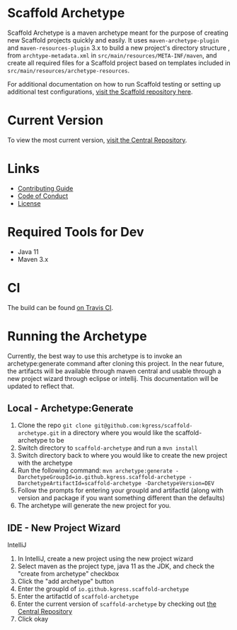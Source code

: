 # Scaffold Archetype
Scaffold Archetype is a maven archetype meant for the purpose of creating new Scaffold projects quickly and easily. It uses 
`maven-archetype-plugin` and `maven-resources-plugin` 3.x to build a new project's directory structure , from `archtype-metadata.xml` 
in `src/main/resources/META-INF/maven`, and create all required files for a Scaffold project based on templates included 
in `src/main/resources/archetype-resources`.  

For additional documentation on how to run Scaffold testing or setting up additional test configurations, [visit the Scaffold repository here](https://github.com/kgress/scaffold/README.md).

# Current Version
To view the most current version, [visit the Central Repository](https://search.maven.org/search?q=g:io.github.kgress.scaffold-archetype).

# Links
- [Contributing Guide](https://github.com/kgress/scaffold-archetype/blob/master/CONTRIBUTING.md)
- [Code of Conduct](https://github.com/kgress/scaffold-archetype/blob/master/CODE_OF_CONDUCT.md)
- [License](https://github.com/kgress/scaffold-archetype/blob/master/LICENSE.txt)
    
# Required Tools for Dev
* Java 11
* Maven 3.x

# CI
The build can be found [on Travis CI](https://travis-ci.org/kgress/scaffold-archetype).

# Running the Archetype
Currently, the best way to use this archetype is to invoke an archetype:generate command after cloning this project. 
In the near future, the artifacts will be available through maven central and usable through a new project wizard through eclipse or intellij. This documentation
will be updated to reflect that.

## Local - Archetype:Generate
1. Clone the repo `git clone git@github.com:kgress/scaffold-archetype.git` in a directory where you would like the scaffold-archetype to be
2. Switch directory to `scaffold-archetype` and run a `mvn install`
3. Switch directory back to where you would like to create the new project with the archetype
4. Run the following command: `mvn archetype:generate -DarchetypeGroupId=io.github.kgress.scaffold-archetype -DarchetypeArtifactId=scaffold-archetype -DarchetypeVersion=DEV`
5. Follow the prompts for entering your groupId and artifactId (along with version and package if you want something different than the defaults)
6. The archetype will generate the new project for you.

## IDE - New Project Wizard
IntelliJ
1. In IntelliJ, create a new project using the new project wizard
2. Select maven as the project type, java 11 as the JDK, and check the "create from archetype" checkbox
3. Click the "add archetype" button
4. Enter the groupId of `io.github.kgress.scaffold-archetype`
5. Enter the artifactId of `scaffold-archetype`
6. Enter the current version of `scaffold-archetype` by checking out [the Central Repository](https://search.maven.org/search?q=g:io.github.kgress.scaffold-archetype)
7. Click okay